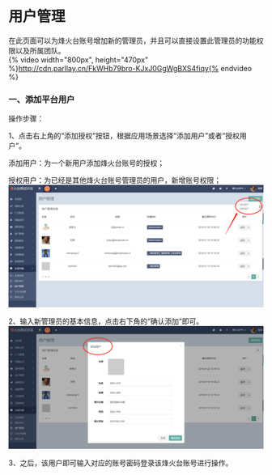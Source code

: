 # 用户管理

在此页面可以为烽火台账号增加新的管理员，并且可以直接设置此管理员的功能权限以及所属团队。  
{% video width="800px", height="470px" %}http://cdn.parllay.cn/FkWHb79bro-KJxJ0GgWgBXS4fiqy{% endvideo %}

### 一、添加平台用户

操作步骤：

1、点击右上角的“添加授权”按钮，根据应用场景选择“添加用户”或者“授权用户”。

添加用户：为一个新用户添加烽火台账号的授权；

授权用户：为已经是其他烽火台账号管理员的用户，新增账号权限；  
![](/assets/1516601001%281%29.png)

2、输入新管理员的基本信息，点击右下角的“确认添加”即可。  
![](/assets/1516601296%281%29.png)

3、之后，该用户即可输入对应的账号密码登录该烽火台账号进行操作。

